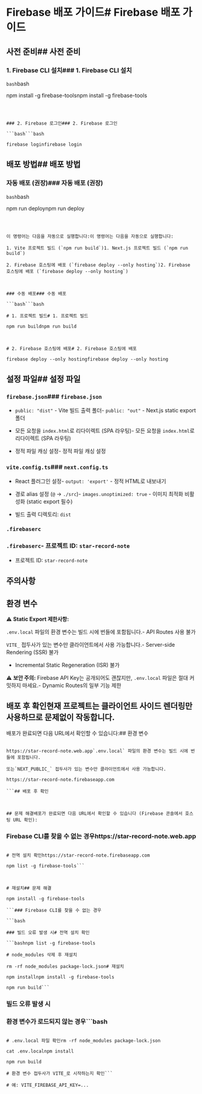 # Firebase 배포 가이드# Firebase 배포 가이드



## 사전 준비## 사전 준비



### 1. Firebase CLI 설치### 1. Firebase CLI 설치

```bash```bash

npm install -g firebase-toolsnpm install -g firebase-tools

``````



### 2. Firebase 로그인### 2. Firebase 로그인

```bash```bash

firebase loginfirebase login

``````



## 배포 방법## 배포 방법



### 자동 배포 (권장)### 자동 배포 (권장)

```bash```bash

npm run deploynpm run deploy

``````



이 명령어는 다음을 자동으로 실행합니다:이 명령어는 다음을 자동으로 실행합니다:

1. Vite 프로젝트 빌드 (`npm run build`)1. Next.js 프로젝트 빌드 (`npm run build`)

2. Firebase 호스팅에 배포 (`firebase deploy --only hosting`)2. Firebase 호스팅에 배포 (`firebase deploy --only hosting`)



### 수동 배포### 수동 배포

```bash```bash

# 1. 프로젝트 빌드# 1. 프로젝트 빌드

npm run buildnpm run build



# 2. Firebase 호스팅에 배포# 2. Firebase 호스팅에 배포

firebase deploy --only hostingfirebase deploy --only hosting

``````



## 설정 파일## 설정 파일



### `firebase.json`### `firebase.json`

- `public: "dist"` - Vite 빌드 출력 폴더- `public: "out"` - Next.js static export 폴더

- 모든 요청을 `index.html`로 리다이렉트 (SPA 라우팅)- 모든 요청을 `index.html`로 리다이렉트 (SPA 라우팅)

- 정적 파일 캐싱 설정- 정적 파일 캐싱 설정



### `vite.config.ts`### `next.config.ts`

- React 플러그인 설정- `output: 'export'` - 정적 HTML로 내보내기

- 경로 alias 설정 (`@` → `./src`)- `images.unoptimized: true` - 이미지 최적화 비활성화 (static export 필수)

- 빌드 출력 디렉토리: `dist`

### `.firebaserc`

### `.firebaserc`- 프로젝트 ID: `star-record-note`

- 프로젝트 ID: `star-record-note`

## 주의사항

## 환경 변수

⚠️ **Static Export 제한사항:**

`.env.local` 파일의 환경 변수는 빌드 시에 번들에 포함됩니다.- API Routes 사용 불가

`VITE_` 접두사가 있는 변수만 클라이언트에서 사용 가능합니다.- Server-side Rendering (SSR) 불가

- Incremental Static Regeneration (ISR) 불가

⚠️ **보안 주의:** Firebase API Key는 공개되어도 괜찮지만, `.env.local` 파일은 절대 커밋하지 마세요.- Dynamic Routes의 일부 기능 제한



## 배포 후 확인현재 프로젝트는 클라이언트 사이드 렌더링만 사용하므로 문제없이 작동합니다.



배포가 완료되면 다음 URL에서 확인할 수 있습니다:## 환경 변수

```

https://star-record-note.web.app`.env.local` 파일의 환경 변수는 빌드 시에 번들에 포함됩니다.

또는`NEXT_PUBLIC_` 접두사가 있는 변수만 클라이언트에서 사용 가능합니다.

https://star-record-note.firebaseapp.com

```## 배포 후 확인



## 문제 해결배포가 완료되면 다음 URL에서 확인할 수 있습니다 (Firebase 콘솔에서 호스팅 URL 확인):

```

### Firebase CLI를 찾을 수 없는 경우https://star-record-note.web.app

```bash또는

# 전역 설치 확인https://star-record-note.firebaseapp.com

npm list -g firebase-tools```



# 재설치## 문제 해결

npm install -g firebase-tools

```### Firebase CLI를 찾을 수 없는 경우

```bash

### 빌드 오류 발생 시# 전역 설치 확인

```bashnpm list -g firebase-tools

# node_modules 삭제 후 재설치

rm -rf node_modules package-lock.json# 재설치

npm installnpm install -g firebase-tools

npm run build```

```

### 빌드 오류 발생 시

### 환경 변수가 로드되지 않는 경우```bash

```bash# node_modules 삭제 후 재설치

# .env.local 파일 확인rm -rf node_modules package-lock.json

cat .env.localnpm install

npm run build

# 환경 변수 접두사가 VITE_로 시작하는지 확인```

# 예: VITE_FIREBASE_API_KEY=...
```
